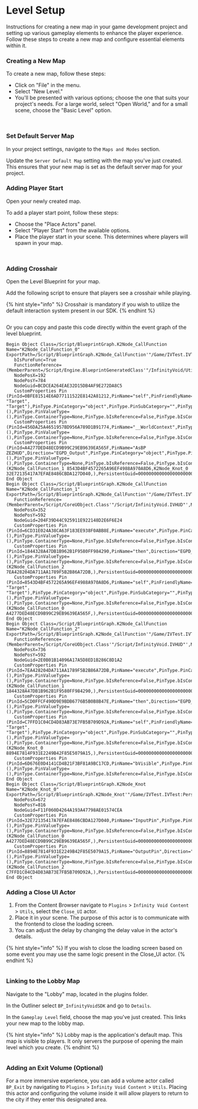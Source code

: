 # Level Setup

Instructions for creating a new map in your game development project and setting up various gameplay elements to enhance the player experience. Follow these steps to create a new map and configure essential elements within it.

### Creating a New Map

To create a new map, follow these steps:

* Click on "File" in the menu.
* Select "New Level."
* You'll be presented with various options; choose the one that suits your project's needs. For a large world, select "Open World," and for a small scene, choose the "Basic Level" option.

<div>

<figure><img src="../../../../.gitbook/assets/new level.png" alt=""><figcaption></figcaption></figure>

 

<figure><img src="../../../../.gitbook/assets/options.png" alt=""><figcaption></figcaption></figure>

</div>

### Set Default Server Map

In your project settings, navigate to the `Maps and Modes` section.

Update the `Server Default Map` setting with the map you've just created. This ensures that your new map is set as the default server map for your project.

### Adding Player Start

Open your newly created map.

To add a player start point, follow these steps:

* Choose the "Place Actors" panel.
* Select "Player Start" from the available options.
* Place the player start in your scene. This determines where players will spawn in your map.

<div>

<figure><img src="../../../../.gitbook/assets/place actors panel.png" alt=""><figcaption></figcaption></figure>

 

<figure><img src="../../../../.gitbook/assets/player start.png" alt=""><figcaption></figcaption></figure>

</div>

### Adding Crosshair

Open the Level Blueprint for your map.

Add the following script to ensure that players see a crosshair while playing.

{% hint style="info" %}
Crosshair is mandatory if you wish to utilize the default interaction system present in our SDK.
{% endhint %}

<figure><img src="../../../../.gitbook/assets/crosshair BP.png" alt=""><figcaption></figcaption></figure>

Or you can copy and paste this code directly within the event graph of the level blueprint.

```
Begin Object Class=/Script/BlueprintGraph.K2Node_CallFunction Name="K2Node_CallFunction_0" ExportPath=/Script/BlueprintGraph.K2Node_CallFunction'"/Game/IVTest.IVTest:PersistentLevel.IVTest.EventGraph.K2Node_CallFunction_0"'
   bIsPureFunc=True
   FunctionReference=(MemberParent=/Script/Engine.BlueprintGeneratedClass'"/InfinityVoid/Utils/BP_IVUtils.BP_IVUtils_C"',MemberName="GetIVHUD",MemberGuid=06F449A648217D11423CB2A251219447)
   NodePosX=192
   NodePosY=784
   NodeGuid=BCDCEA264EAE32D15DB4AF9E272DA8C5
   CustomProperties Pin (PinId=0BFE81514E6AD77111522E8142A81212,PinName="self",PinFriendlyName=NSLOCTEXT("K2Node", "Target", "Target"),PinType.PinCategory="object",PinType.PinSubCategory="",PinType.PinSubCategoryObject=/Script/Engine.BlueprintGeneratedClass'"/InfinityVoid/Utils/BP_IVUtils.BP_IVUtils_C"',PinType.PinSubCategoryMemberReference=(),PinType.PinValueType=(),PinType.ContainerType=None,PinType.bIsReference=False,PinType.bIsConst=False,PinType.bIsWeakPointer=False,PinType.bIsUObjectWrapper=False,PinType.bSerializeAsSinglePrecisionFloat=False,DefaultObject="/InfinityVoid/Utils/BP_IVUtils.Default__BP_IVUtils_C",PersistentGuid=00000000000000000000000000000000,bHidden=True,bNotConnectable=False,bDefaultValueIsReadOnly=False,bDefaultValueIsIgnored=False,bAdvancedView=False,bOrphanedPin=False,)
   CustomProperties Pin (PinId=456DA25A4651957BD956A789D1B91774,PinName="__WorldContext",PinType.PinCategory="object",PinType.PinSubCategory="",PinType.PinSubCategoryObject=/Script/CoreUObject.Class'"/Script/CoreUObject.Object"',PinType.PinSubCategoryMemberReference=(),PinType.PinValueType=(),PinType.ContainerType=None,PinType.bIsReference=False,PinType.bIsConst=False,PinType.bIsWeakPointer=False,PinType.bIsUObjectWrapper=False,PinType.bSerializeAsSinglePrecisionFloat=False,PersistentGuid=00000000000000000000000000000000,bHidden=True,bNotConnectable=False,bDefaultValueIsReadOnly=False,bDefaultValueIsIgnored=False,bAdvancedView=False,bOrphanedPin=False,)
   CustomProperties Pin (PinId=A4277DED48ECD9B99C29EB9639EA565F,PinName="AsBP ZEZHUD",Direction="EGPD_Output",PinType.PinCategory="object",PinType.PinSubCategory="",PinType.PinSubCategoryObject=/Script/Engine.BlueprintGeneratedClass'"/InfinityVoid/Core/BP_IVHUD.BP_IVHUD_C"',PinType.PinSubCategoryMemberReference=(),PinType.PinValueType=(),PinType.ContainerType=None,PinType.bIsReference=False,PinType.bIsConst=False,PinType.bIsWeakPointer=False,PinType.bIsUObjectWrapper=False,PinType.bSerializeAsSinglePrecisionFloat=False,LinkedTo=(K2Node_CallFunction_1 8543D4BF4572265A96EF4988A970A8D6,K2Node_Knot_0 32E72135417A7EFAE8486CBDA127D040,),PersistentGuid=00000000000000000000000000000000,bHidden=False,bNotConnectable=False,bDefaultValueIsReadOnly=False,bDefaultValueIsIgnored=False,bAdvancedView=False,bOrphanedPin=False,)
End Object
Begin Object Class=/Script/BlueprintGraph.K2Node_CallFunction Name="K2Node_CallFunction_1" ExportPath=/Script/BlueprintGraph.K2Node_CallFunction'"/Game/IVTest.IVTest:PersistentLevel.IVTest.EventGraph.K2Node_CallFunction_1"'
   FunctionReference=(MemberParent=/Script/CoreUObject.Class'"/Script/InfinityVoid.IVHUD"',MemberName="AddCrosshairMainScreen")
   NodePosX=352
   NodePosY=592
   NodeGuid=204F39D44C925911E922148D2E6F6E24
   CustomProperties Pin (PinId=6CD31E024A38CA63F183EE938F0ABB8E,PinName="execute",PinType.PinCategory="exec",PinType.PinSubCategory="",PinType.PinSubCategoryObject=None,PinType.PinSubCategoryMemberReference=(),PinType.PinValueType=(),PinType.ContainerType=None,PinType.bIsReference=False,PinType.bIsConst=False,PinType.bIsWeakPointer=False,PinType.bIsUObjectWrapper=False,PinType.bSerializeAsSinglePrecisionFloat=False,PersistentGuid=00000000000000000000000000000000,bHidden=False,bNotConnectable=False,bDefaultValueIsReadOnly=False,bDefaultValueIsIgnored=False,bAdvancedView=False,bOrphanedPin=False,)
   CustomProperties Pin (PinId=1844328A47DB1B962B1F9580FF984290,PinName="then",Direction="EGPD_Output",PinType.PinCategory="exec",PinType.PinSubCategory="",PinType.PinSubCategoryObject=None,PinType.PinSubCategoryMemberReference=(),PinType.PinValueType=(),PinType.ContainerType=None,PinType.bIsReference=False,PinType.bIsConst=False,PinType.bIsWeakPointer=False,PinType.bIsUObjectWrapper=False,PinType.bSerializeAsSinglePrecisionFloat=False,LinkedTo=(K2Node_CallFunction_2 7EA428204DA711AA1789F5B2B86A72DB,),PersistentGuid=00000000000000000000000000000000,bHidden=False,bNotConnectable=False,bDefaultValueIsReadOnly=False,bDefaultValueIsIgnored=False,bAdvancedView=False,bOrphanedPin=False,)
   CustomProperties Pin (PinId=8543D4BF4572265A96EF4988A970A8D6,PinName="self",PinFriendlyName=NSLOCTEXT("K2Node", "Target", "Target"),PinType.PinCategory="object",PinType.PinSubCategory="",PinType.PinSubCategoryObject=/Script/CoreUObject.Class'"/Script/InfinityVoid.IVHUD"',PinType.PinSubCategoryMemberReference=(),PinType.PinValueType=(),PinType.ContainerType=None,PinType.bIsReference=False,PinType.bIsConst=False,PinType.bIsWeakPointer=False,PinType.bIsUObjectWrapper=False,PinType.bSerializeAsSinglePrecisionFloat=False,LinkedTo=(K2Node_CallFunction_0 A4277DED48ECD9B99C29EB9639EA565F,),PersistentGuid=00000000000000000000000000000000,bHidden=False,bNotConnectable=False,bDefaultValueIsReadOnly=False,bDefaultValueIsIgnored=False,bAdvancedView=False,bOrphanedPin=False,)
End Object
Begin Object Class=/Script/BlueprintGraph.K2Node_CallFunction Name="K2Node_CallFunction_2" ExportPath=/Script/BlueprintGraph.K2Node_CallFunction'"/Game/IVTest.IVTest:PersistentLevel.IVTest.EventGraph.K2Node_CallFunction_2"'
   FunctionReference=(MemberParent=/Script/CoreUObject.Class'"/Script/InfinityVoid.IVHUD"',MemberName="SetCrosshairVisibility")
   NodePosX=736
   NodePosY=592
   NodeGuid=2E0B01B14096A17A5D8ED1B286C8D1A2
   CustomProperties Pin (PinId=7EA428204DA711AA1789F5B2B86A72DB,PinName="execute",PinType.PinCategory="exec",PinType.PinSubCategory="",PinType.PinSubCategoryObject=None,PinType.PinSubCategoryMemberReference=(),PinType.PinValueType=(),PinType.ContainerType=None,PinType.bIsReference=False,PinType.bIsConst=False,PinType.bIsWeakPointer=False,PinType.bIsUObjectWrapper=False,PinType.bSerializeAsSinglePrecisionFloat=False,LinkedTo=(K2Node_CallFunction_1 1844328A47DB1B962B1F9580FF984290,),PersistentGuid=00000000000000000000000000000000,bHidden=False,bNotConnectable=False,bDefaultValueIsReadOnly=False,bDefaultValueIsIgnored=False,bAdvancedView=False,bOrphanedPin=False,)
   CustomProperties Pin (PinId=5CD0FFCF490D9E9BDB6776B5B0B8B47E,PinName="then",Direction="EGPD_Output",PinType.PinCategory="exec",PinType.PinSubCategory="",PinType.PinSubCategoryObject=None,PinType.PinSubCategoryMemberReference=(),PinType.PinValueType=(),PinType.ContainerType=None,PinType.bIsReference=False,PinType.bIsConst=False,PinType.bIsWeakPointer=False,PinType.bIsUObjectWrapper=False,PinType.bSerializeAsSinglePrecisionFloat=False,PersistentGuid=00000000000000000000000000000000,bHidden=False,bNotConnectable=False,bDefaultValueIsReadOnly=False,bDefaultValueIsIgnored=False,bAdvancedView=False,bOrphanedPin=False,)
   CustomProperties Pin (PinId=C7FFD1C04CD4D83AB73E7FB5B709D92A,PinName="self",PinFriendlyName=NSLOCTEXT("K2Node", "Target", "Target"),PinType.PinCategory="object",PinType.PinSubCategory="",PinType.PinSubCategoryObject=/Script/CoreUObject.Class'"/Script/InfinityVoid.IVHUD"',PinType.PinSubCategoryMemberReference=(),PinType.PinValueType=(),PinType.ContainerType=None,PinType.bIsReference=False,PinType.bIsConst=False,PinType.bIsWeakPointer=False,PinType.bIsUObjectWrapper=False,PinType.bSerializeAsSinglePrecisionFloat=False,LinkedTo=(K2Node_Knot_0 8894E7814F931E2249B42F85E5079A15,),PersistentGuid=00000000000000000000000000000000,bHidden=False,bNotConnectable=False,bDefaultValueIsReadOnly=False,bDefaultValueIsIgnored=False,bAdvancedView=False,bOrphanedPin=False,)
   CustomProperties Pin (PinId=6D676E0D4141CD4B21F3BF81A9BC17CD,PinName="bVisible",PinType.PinCategory="bool",PinType.PinSubCategory="",PinType.PinSubCategoryObject=None,PinType.PinSubCategoryMemberReference=(),PinType.PinValueType=(),PinType.ContainerType=None,PinType.bIsReference=False,PinType.bIsConst=False,PinType.bIsWeakPointer=False,PinType.bIsUObjectWrapper=False,PinType.bSerializeAsSinglePrecisionFloat=False,DefaultValue="true",AutogeneratedDefaultValue="false",PersistentGuid=00000000000000000000000000000000,bHidden=False,bNotConnectable=False,bDefaultValueIsReadOnly=False,bDefaultValueIsIgnored=False,bAdvancedView=False,bOrphanedPin=False,)
End Object
Begin Object Class=/Script/BlueprintGraph.K2Node_Knot Name="K2Node_Knot_0" ExportPath=/Script/BlueprintGraph.K2Node_Knot'"/Game/IVTest.IVTest:PersistentLevel.IVTest.EventGraph.K2Node_Knot_0"'
   NodePosX=672
   NodePosY=816
   NodeGuid=F11F060D4264A193A47798AE01574CEA
   CustomProperties Pin (PinId=32E72135417A7EFAE8486CBDA127D040,PinName="InputPin",PinType.PinCategory="object",PinType.PinSubCategory="",PinType.PinSubCategoryObject=/Script/Engine.BlueprintGeneratedClass'"/InfinityVoid/Core/BP_IVHUD.BP_IVHUD_C"',PinType.PinSubCategoryMemberReference=(),PinType.PinValueType=(),PinType.ContainerType=None,PinType.bIsReference=False,PinType.bIsConst=False,PinType.bIsWeakPointer=False,PinType.bIsUObjectWrapper=False,PinType.bSerializeAsSinglePrecisionFloat=False,LinkedTo=(K2Node_CallFunction_0 A4277DED48ECD9B99C29EB9639EA565F,),PersistentGuid=00000000000000000000000000000000,bHidden=False,bNotConnectable=False,bDefaultValueIsReadOnly=False,bDefaultValueIsIgnored=True,bAdvancedView=False,bOrphanedPin=False,)
   CustomProperties Pin (PinId=8894E7814F931E2249B42F85E5079A15,PinName="OutputPin",Direction="EGPD_Output",PinType.PinCategory="object",PinType.PinSubCategory="",PinType.PinSubCategoryObject=/Script/Engine.BlueprintGeneratedClass'"/InfinityVoid/Core/BP_IVHUD.BP_IVHUD_C"',PinType.PinSubCategoryMemberReference=(),PinType.PinValueType=(),PinType.ContainerType=None,PinType.bIsReference=False,PinType.bIsConst=False,PinType.bIsWeakPointer=False,PinType.bIsUObjectWrapper=False,PinType.bSerializeAsSinglePrecisionFloat=False,LinkedTo=(K2Node_CallFunction_2 C7FFD1C04CD4D83AB73E7FB5B709D92A,),PersistentGuid=00000000000000000000000000000000,bHidden=False,bNotConnectable=False,bDefaultValueIsReadOnly=False,bDefaultValueIsIgnored=False,bAdvancedView=False,bOrphanedPin=False,)
End Object
```

### Adding a Close UI Actor

1. From the Content Browser navigate to `Plugins` > `Infinity Void Content` > `Utils`, select the `Close_UI` actor.
2. Place it in your scene. The purpose of this actor is to communicate with the frontend to close the loading screen.
3. You can adjust the delay by changing the delay value in the actor's details.

{% hint style="info" %}
If you wish to close the loading screen based on some event you may use the same logic present in the Close\_UI actor.
{% endhint %}

<figure><img src="../../../../.gitbook/assets/delay.png" alt=""><figcaption></figcaption></figure>

### Linking to the Lobby Map

Navigate to the "Lobby" map, located in the plugins folder.

In the Outliner select `BP_InfinityVoidSDK` and go to `Details`.

In the `Gameplay Level` field, choose the map you've just created. This links your new map to the lobby map.

{% hint style="info" %}
Lobby map is the application's default map. This map is visible to players. It only servers the purpose of opening the main level which you create.
{% endhint %}

<figure><img src="../../../../.gitbook/assets/level select.png" alt=""><figcaption></figcaption></figure>

### Adding an Exit Volume (Optional)

For a more immersive experience, you can add a volume actor called `BP_Exit` by navigating to `Plugins` > `Infinity Void Content` > `Utils`. Placing this actor and configuring the volume inside it will allow players to return to the city if they enter this designated area.
